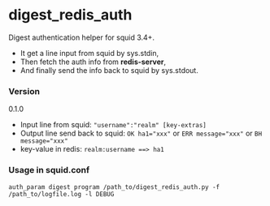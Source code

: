 # digest_redis_auth

Digest authentication helper for squid 3.4+.

 - It get a line input from squid by sys.stdin,  
 - Then fetch the auth info from **redis-server**,  
 - And finally send the info back to squid by sys.stdout.

### Version
0.1.0

- Input line from squid:
`"username":"realm" [key-extras]`
- Output line send back to squid:
    `OK ha1="xxx"`
    or `ERR message="xxx"`
    or `BH message="xxx"`
- key-value in redis:
    `realm:username ==> ha1`

### Usage in squid.conf
`auth_param digest program /path_to/digest_redis_auth.py -f /path_to/logfile.log -l DEBUG`
